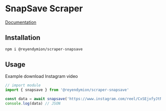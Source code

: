 # SnapSave Scraper
[Documentation](https://ReyEndymion.github.io/scraper/modules/_ReyEndymion_scraper_instagram.html)

## Installation
```sh
npm i @reyendymion/scraper-snapsave
```

## Usage 
Example download Instagram video
```ts
// import module
import { snapsave } from '@reyendymion/scraper-snapsave'

const data = await snapsave('https://www.instagram.com/reel/CxSEjxfyJtN')
console.log(data) // JSON
```
